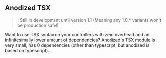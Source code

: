 ## Anodized TSX

> ! Still in development until version 1.1 (Meaning any 1.0.* variants won't be production safe!)

Want to use TSX syntax on your controllers with zero overhead and an infinitesimally lower amount of dependencies? Anodized's TSX module is very small, has 0 dependencies (other than typescript, but anodized is based on typescript). 